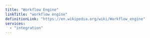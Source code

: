 ```yaml
---
title: "Workflow Engine"
linkTitle: "workflow engine"
definitionLink: "https://en.wikipedia.org/wiki/Workflow_engine"
services:
  - "integration"
---
```

